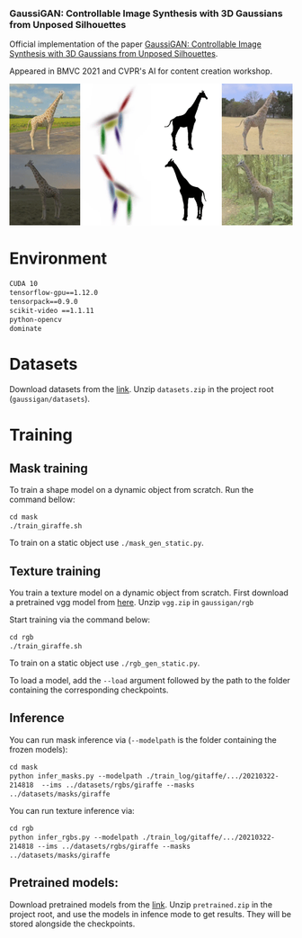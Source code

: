 ### GaussiGAN: Controllable Image Synthesis with 3D Gaussians from Unposed Silhouettes

Official implementation of the paper [GaussiGAN: Controllable Image Synthesis with 3D Gaussians from Unposed Silhouettes](https://arxiv.org/abs/2106.13215). 

Appeared in BMVC 2021 and CVPR's AI for content creation workshop. 

![Alt Text](./media/output.gif)

# Environment

```
CUDA 10
tensorflow-gpu==1.12.0
tensorpack==0.9.0
scikit-video ==1.1.11
python-opencv
dominate
```

# Datasets 

Download datasets from the [link](https://drive.google.com/drive/folders/1-ZG5zqG2Hhmfwlkia4IP2M6pSXHhTmyE?usp=sharing). 
Unzip `datasets.zip` in the project root (`gaussigan/datasets`). 

# Training 
## Mask training

To train a shape model on a dynamic object from scratch. Run the command bellow:
```
cd mask
./train_giraffe.sh
```
To train on a static object use `./mask_gen_static.py`.

## Texture training

You train a texture model on a dynamic object from scratch. First download a pretrained vgg model from [here](https://drive.google.com/drive/folders/1-ZG5zqG2Hhmfwlkia4IP2M6pSXHhTmyE?usp=sharing). 
Unzip `vgg.zip` in `gaussigan/rgb`

Start training via the command below:
```
cd rgb
./train_giraffe.sh
```
To train on a static object use `./rgb_gen_static.py`.

To load a model, add the `--load` argument followed by the path to the folder containing the corresponding checkpoints.

## Inference 
You can run mask inference via (`--modelpath` is the folder containing the frozen models):
```
cd mask
python infer_masks.py --modelpath ./train_log/gitaffe/.../20210322-214818  --ims ../datasets/rgbs/giraffe --masks ../datasets/masks/giraffe
```

You can run texture inference via:
```
cd rgb
python infer_rgbs.py --modelpath ./train_log/gitaffe/.../20210322-214818 --ims ../datasets/rgbs/giraffe --masks ../datasets/masks/giraffe
```

## Pretrained models: 

Download pretrained models from the [link](https://drive.google.com/drive/folders/1-ZG5zqG2Hhmfwlkia4IP2M6pSXHhTmyE?usp=sharing).
Unzip `pretrained.zip` in the project root, and use the models in infence mode to get results. They will be stored alongside the checkpoints. 


